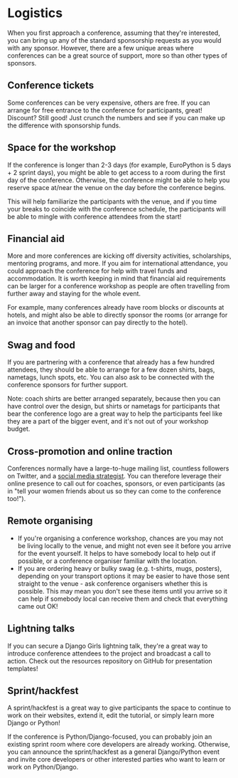 # Logistics

When you first approach a conference, assuming that they're interested, you can bring up any of the standard sponsorship requests as you would with any sponsor. However, there are a few unique areas where conferences can be a great source of support, more so than other types of sponsors.

## Conference tickets

Some conferences can be very expensive, others are free. If you can arrange for free entrance to the conference for participants, great! Discount? Still good! Just crunch the numbers and see if you can make up the difference with sponsorship funds.

## Space for the workshop

If the conference is longer than 2-3 days \(for example, EuroPython is 5 days + 2 sprint days\), you might be able to get access to a room during the first day of the conference. Otherwise, the conference might be able to help you reserve space at/near the venue on the day before the conference begins.

This will help familiarize the participants with the venue, and if you time your breaks to coincide with the conference schedule, the participants will be able to mingle with conference attendees from the start!

## Financial aid

More and more conferences are kicking off diversity activities, scholarships, mentoring programs, and more. If you aim for international attendance, you could approach the conference for help with travel funds and accommodation. It is worth keeping in mind that financial aid requirements can be larger for a conference workshop as people are often travelling from further away and staying for the whole event.

For example, many conferences already have room blocks or discounts at hotels, and might also be able to directly sponsor the rooms \(or arrange for an invoice that another sponsor can pay directly to the hotel\).

## Swag and food

If you are partnering with a conference that already has a few hundred attendees, they should be able to arrange for a few dozen shirts, bags, nametags, lunch spots, etc. You can also ask to be connected with the conference sponsors for further support.

Note: coach shirts are better arranged separately, because then you can have control over the design, but shirts or nametags for participants that bear the conference logo are a great way to help the participants feel like they are a part of the bigger event, and it's not out of your workshop budget.

## Cross-promotion and online traction

Conferences normally have a large-to-huge mailing list, countless followers on Twitter, and a [social media strategist](https://elitedaily.com/envision/these-20-photos-prove-that-you-take-your-job-title-way-too-seriously-photos/651099/). You can therefore leverage their online presence to call out for coaches, sponsors, or even participants \(as in "tell your women friends about us so they can come to the conference too!"\).

## Remote organising

* If you're organising a conference workshop, chances are you may not be living locally to the venue, and might not even see it before you arrive for the event yourself. It helps to have somebody local to help out if possible, or a conference organiser familiar with the location.
* If you are ordering heavy or bulky swag \(e.g. t-shirts, mugs, posters\), depending on your transport options it may be easier to have those sent straight to the venue - ask conference organisers whether this is possible. This may mean you don't see these items until you arrive so it can help if somebody local can receive them and check that everything came out OK!

## Lightning talks

If you can secure a Django Girls lightning talk, they're a great way to introduce conference attendees to the project and broadcast a call to action. Check out the resources repository on GitHub for presentation templates!

## Sprint/hackfest

A sprint/hackfest is a great way to give participants the space to continue to work on their websites, extend it, edit the tutorial, or simply learn more Django or Python!

If the conference is Python/Django-focused, you can probably join an existing sprint room where core developers are already working. Otherwise, you can announce the sprint/hackfest as a general Django/Python event and invite core developers or other interested parties who want to learn or work on Python/Django.

